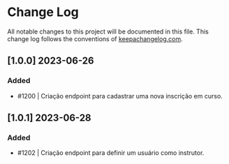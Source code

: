 # Change Log
All notable changes to this project will be documented in this file. This change log follows the conventions of [keepachangelog.com](http://keepachangelog.com/).

## [1.0.0] 2023-06-26
### Added
- #1200 | Criação endpoint para cadastrar uma nova inscrição em curso.

## [1.0.1] 2023-06-28
### Added
- #1202 | Criação endpoint para definir um usuário como instrutor.